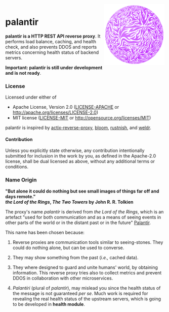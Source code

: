<img src="./palantir.svg" align="right" width="192" />

# palantir

**palantir is a HTTP REST API reverse proxy**. It performs load balance, caching, and health check, and also prevents DDOS and reports metrics concerning health status of backend servers.

**Important: palantir is still under development and is not ready**.

### License

Licensed under either of

- Apache License, Version 2.0 ([LICENSE-APACHE](LICENSE-APACHE) or <http://apache.org/licenses/LICENSE-2.0>)
- MIT license ([LICENSE-MIT](LICENSE-MIT) or <http://opensource.org/licenses/MIT>)

palantir is inspired by [actix-reverse-proxy](<https://github.com/felipenoris/actix-reverse-proxy>), [bloom](<https://github.com/valeriansaliou/bloom>), [rustnish](<https://github.com/klausi/rustnish>), and [weldr](<https://github.com/hjr3/weldr>).


#### Contribution

Unless you explicitly state otherwise, any contribution intentionally submitted for inclusion in the work by you, as defined in the Apache-2.0 license, shall be dual licensed as above, without any additional terms or conditions.

### Name Origin

**"But alone it could do nothing but see small images of things far off and days remote." <br/>*the Lord of the Rings*, *The Two Towers* by John R. R. Tolkien**

The proxy's name *palantír* is derived from *the Lord of the Rings*, which is an artefact "used for both communication and as a means of seeing events in other parts of the world or in the distant past    or in the future" [Palantír](<https://en.wikipedia.org/wiki/Palant%C3%ADr>).

This name has been chosen because:

1. Reverse proxies are communication tools similar to seeing-stones. They could do nothing alone, but can be used to converse.
  
1. They may show something from the past (*i.e.,* cached data).

1. They where designed to guard and unite humans' world, by obtaining information. This reverse proxy tries also to collect metrics and prevent DDOS in collaboration with other microservices.

1. *Palantíri* (plural of *palantír*), may mislead you since the health status of the message is not guaranteed *per se*. Much work is required for revealing the real health status of the upstream servers, which is going to be developed in **health module**.
